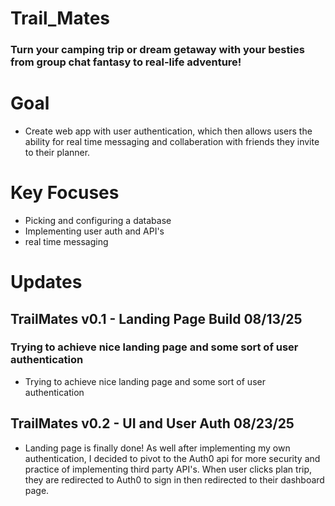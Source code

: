 # Trail_Mates
### Turn your camping trip or dream getaway with your besties from group chat fantasy to real-life adventure!

# Goal
* Create web app with user authentication, which then allows users the ability for real time messaging and collaberation with friends they invite to their planner.

# Key Focuses
* Picking and configuring a database
* Implementing user auth and API's
* real time messaging

# Updates
## TrailMates v0.1 - Landing Page Build 08/13/25

### Trying to achieve nice landing page and some sort of user authentication

* Trying to achieve nice landing page and some sort of user authentication

## TrailMates v0.2 - UI and User Auth 08/23/25
* Landing page is finally done! As well after implementing my own authentication, I decided to pivot to the Auth0 api for more security and practice of implementing third party API's. When user clicks plan trip, they are redirected to Auth0 to sign in then redirected to their dashboard page.

